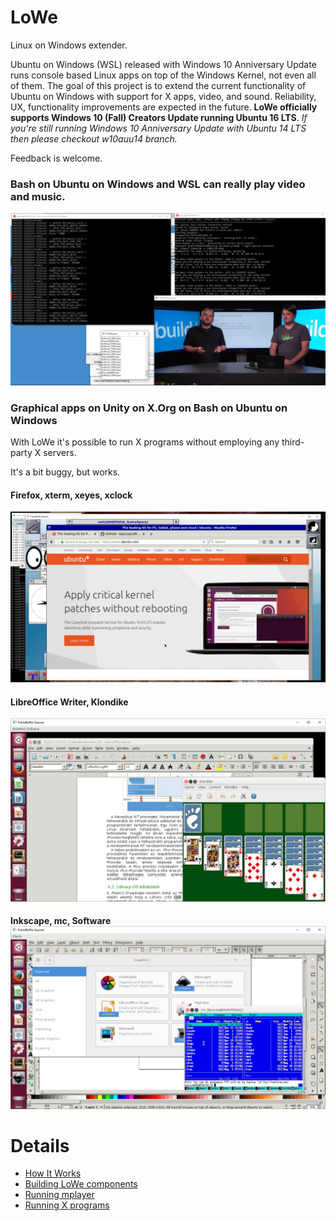 # LoWe
Linux on Windows extender.

Ubuntu on Windows (WSL) released with Windows 10 Anniversary Update runs console based Linux apps on top of the Windows Kernel, not even all of them. The goal of this project is to extend the current functionality of Ubuntu on Windows with support for X apps, video, and sound. Reliability, UX, functionality improvements are expected in the future. **LoWe officially supports Windows 10 (Fall) Creators Update running Ubuntu 16 LTS**. *If you're still running Windows 10 Anniversary Update with Ubuntu 14 LTS then please checkout w10auu14 branch.*

Feedback is welcome.

### Bash on Ubuntu on Windows and WSL can really play video and music.

![working LoWe and mplayer](docs/img/readme/01_mplayer.jpg "Ubuntu on Windows can play video and music")

### Graphical apps on Unity on X.Org on Bash on Ubuntu on Windows

With LoWe it's possible to run X programs without employing any third-party X servers.

It's a bit buggy, but works. 

#### Firefox, xterm, xeyes, xclock

![working LoWe and X](docs/img/readme/02_x1.jpg "Ubuntu on Windows can run x")

#### LibreOffice Writer, Klondike

![working LoWe and X](docs/img/readme/03_x2.jpg "Ubuntu on Windows can run x")

#### Inkscape, mc, Software![working LoWe and X](docs/img/readme/04_x3.jpg "Ubuntu on Windows can run x")

# Details

- [How It Works](docs/howitworks.md)
- [Building LoWe components](docs/buildrun.md)
- [Running mplayer](docs/mplayer.md)
- [Running X programs](docs/x.md)
